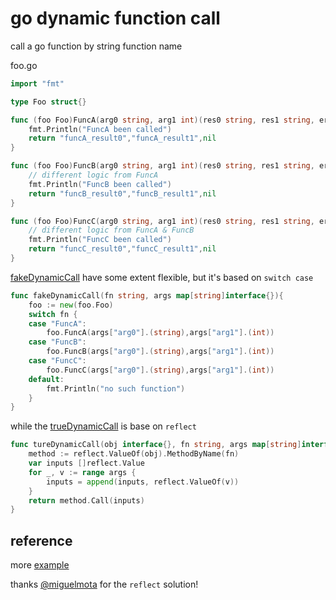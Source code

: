 # go dynamic function call

call a go function by string function name

foo.go

```go
import "fmt"

type Foo struct{}

func (foo Foo)FuncA(arg0 string, arg1 int)(res0 string, res1 string, err error){
	fmt.Println("FuncA been called")
	return "funcA_result0","funcA_result1",nil
}

func (foo Foo)FuncB(arg0 string, arg1 int)(res0 string, res1 string, err error){
	// different logic from FuncA
	fmt.Println("FuncB been called")
	return "funcB_result0","funcB_result1",nil
}

func (foo Foo)FuncC(arg0 string, arg1 int)(res0 string, res1 string, err error){
	// different logic from FuncA & FuncB
	fmt.Println("FuncC been called")
	return "funcC_result0","funcC_result1",nil
}
```


[fakeDynamicCall](https://github.com/huahuayu/go-dynamic-call/blob/1b28c655e79218b66c4db1d391c717aaae9e103f/main.go#L26) have some extent flexible, but it's based on `switch case`

```go
func fakeDynamicCall(fn string, args map[string]interface{}){
	foo := new(foo.Foo)
	switch fn {
	case "FuncA":
		foo.FuncA(args["arg0"].(string),args["arg1"].(int))
	case "FuncB":
		foo.FuncB(args["arg0"].(string),args["arg1"].(int))
	case "FuncC":
		foo.FuncC(args["arg0"].(string),args["arg1"].(int))
	default:
		fmt.Println("no such function")
	}
}
```

while the [trueDynamicCall](https://github.com/huahuayu/go-dynamic-call/blob/1b28c655e79218b66c4db1d391c717aaae9e103f/main.go#L40) is base on `reflect`

```go
func tureDynamicCall(obj interface{}, fn string, args map[string]interface{}) (res []reflect.Value){
    method := reflect.ValueOf(obj).MethodByName(fn)
    var inputs []reflect.Value
    for _, v := range args {
        inputs = append(inputs, reflect.ValueOf(v))
    }
    return method.Call(inputs)
}
```

## reference

more [example](https://medium.com/@vicky.kurniawan/go-call-a-function-from-string-name-30b41dcb9e12)

thanks [@miguelmota](https://github.com/miguelmota) for the `reflect` solution!

